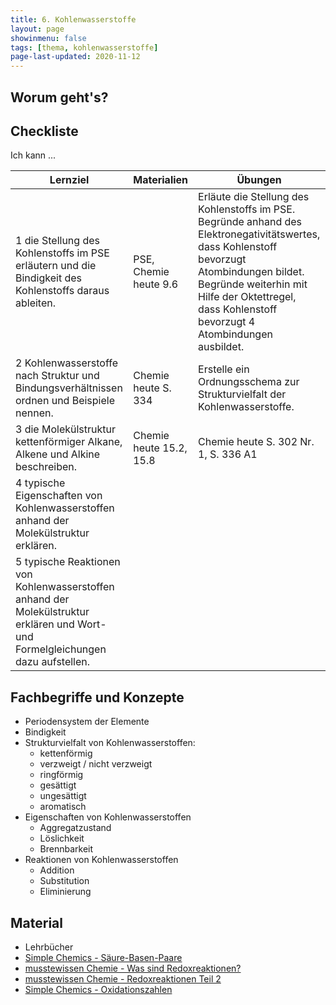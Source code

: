 ```yaml
---
title: 6. Kohlenwasserstoffe
layout: page
showinmenu: false
tags: [thema, kohlenwasserstoffe]
page-last-updated: 2020-11-12
---
```


## Worum geht's?



## Checkliste

Ich kann ...

| Lernziel | Materialien | Übungen |
| ---      | ---         | ---     |
| 1 die Stellung des Kohlenstoffs im PSE erläutern und die Bindigkeit des Kohlenstoffs daraus ableiten. | PSE, Chemie heute 9.6 | Erläute die Stellung des Kohlenstoffs im PSE. Begründe anhand des Elektronegativitätswertes, dass Kohlenstoff bevorzugt Atombindungen bildet. Begründe weiterhin mit Hilfe der Oktettregel, dass Kohlenstoff bevorzugt 4 Atombindungen ausbildet. |
| 2 Kohlenwasserstoffe nach Struktur und Bindungsverhältnissen ordnen und Beispiele nennen. | Chemie heute S. 334 | Erstelle ein Ordnungsschema zur Strukturvielfalt der Kohlenwasserstoffe. |
| 3 die Molekülstruktur kettenförmiger Alkane, Alkene und Alkine beschreiben. | Chemie heute 15.2, 15.8 | Chemie heute S. 302 Nr. 1, S. 336 A1 |
| 4 typische Eigenschaften von Kohlenwasserstoffen anhand der Molekülstruktur erklären. |  |  |
| 5 typische Reaktionen von Kohlenwasserstoffen anhand der Molekülstruktur erklären und Wort- und Formelgleichungen dazu aufstellen. |  |  |


## Fachbegriffe und Konzepte

- Periodensystem der Elemente
- Bindigkeit
- Strukturvielfalt von Kohlenwasserstoffen:
	- kettenförmig
	- verzweigt / nicht verzweigt
	- ringförmig
	- gesättigt
	- ungesättigt
	- aromatisch
- Eigenschaften von Kohlenwasserstoffen
	- Aggregatzustand
	- Löslichkeit
	- Brennbarkeit
- Reaktionen von Kohlenwasserstoffen
	- Addition
	- Substitution
	- Eliminierung

## Material

- Lehrbücher
- [Simple Chemics - Säure-Basen-Paare](https://www.youtube.com/watch?v=FxXISwuj9Rc)
- [musstewissen Chemie - Was sind Redoxreaktionen?](https://www.youtube.com/watch?v=csRIZZuIC0Q)
- [musstewissen Chemie - Redoxreaktionen Teil 2](https://www.youtube.com/watch?v=Y3BmwGyVjt8)
- [Simple Chemics - Oxidationszahlen](https://www.youtube.com/watch?v=RnpNrWJ4GOc)
